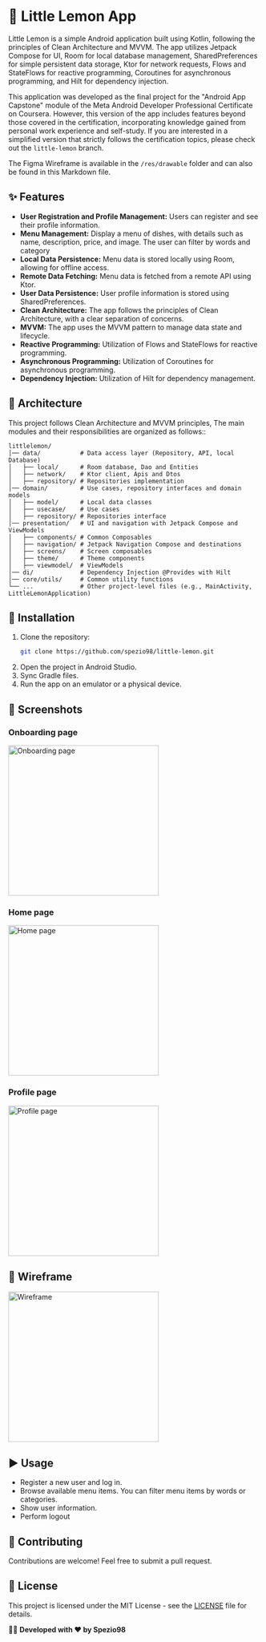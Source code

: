 # 🍋 Little Lemon App

Little Lemon is a simple Android application built using Kotlin, following the principles of Clean Architecture and MVVM. The app utilizes Jetpack Compose for UI, Room for local database management, SharedPreferences for simple persistent data storage, Ktor for network requests, Flows and StateFlows for reactive programming, Coroutines for asynchronous programming, and Hilt for dependency injection.

This application was developed as the final project for the "Android App Capstone" module of the Meta Android Developer Professional Certificate on Coursera. However, this version of the app includes features beyond those covered in the certification, incorporating knowledge gained from personal work experience and self-study. If you are interested in a simplified version that strictly follows the certification topics, please check out the `little-lemon` branch.

The Figma Wireframe is available in the `/res/drawable` folder and can also be found in this Markdown file.

## ✨ Features

*   **User Registration and Profile Management:** Users can register and see their profile information.
*   **Menu Management:** Display a menu of dishes, with details such as name, description, price, and image. The user can filter by words and category
*   **Local Data Persistence:** Menu data is stored locally using Room, allowing for offline access.
*   **Remote Data Fetching:** Menu data is fetched from a remote API using Ktor.
*   **User Data Persistence:** User profile information is stored using SharedPreferences.
*   **Clean Architecture:** The app follows the principles of Clean Architecture, with a clear separation of concerns.
*   **MVVM:** The app uses the MVVM pattern to manage data state and lifecycle.
*   **Reactive Programming:** Utilization of Flows and StateFlows for reactive programming.
*   **Asynchronous Programming:** Utilization of Coroutines for asynchronous programming.
*   **Dependency Injection:** Utilization of Hilt for dependency management.

## 📂 Architecture

This project follows Clean Architecture and MVVM principles,  The main modules and their responsibilities are organized as follows::

```
littlelemon/
│── data/           # Data access layer (Repository, API, local Database)
│   ├── local/      # Room database, Dao and Entities
│   ├── network/    # Ktor client, Apis and Dtos
│   ├── repository/ # Repositories implementation
│── domain/         # Use cases, repository interfaces and domain models
│   ├── model/      # Local data classes
│   ├── usecase/    # Use cases 
│   ├── repository/ # Repositories interface
│── presentation/   # UI and navigation with Jetpack Compose and ViewModels
│   ├── components/ # Common Composables
│   ├── navigation/ # Jetpack Navigation Compose and destinations
│   ├── screens/    # Screen composables
│   ├── theme/      # Theme components
│   ├── viewmodel/  # ViewModels
│── di/             # Dependency Injection @Provides with Hilt
│── core/utils/     # Common utility functions
└── ...             # Other project-level files (e.g., MainActivity, LittleLemonApplication)
```

## 🚀 Installation

1. Clone the repository:
   ```sh
   git clone https://github.com/spezio98/little-lemon.git
   ```
2. Open the project in Android Studio.
3. Sync Gradle files.
4. Run the app on an emulator or a physical device.

## 📸 Screenshots
### Onboarding page
<img src="./app/src/main/res/drawable/onboarding_screenshot.png" alt="Onboarding page" width="300"/>


### Home page
<img src="./app/src/main/res/drawable/home_screenshot.png" alt="Home page" width="300"/>


### Profile page
<img src="./app/src/main/res/drawable/profile_screenshot.png" alt="Profile page" width="300"/>

## 📐 Wireframe
<img src="./app/src/main/res/drawable/wireframe_little_lemon.png" alt="Wireframe" width="300"/>

## ▶️ Usage

- Register a new user and log in.
- Browse available menu items. You can filter menu items by words or categories.
- Show user information.
- Perform logout

## 🤝 Contributing

Contributions are welcome! Feel free to submit a pull request.

## 📜 License

This project is licensed under the MIT License - see the [LICENSE](LICENSE) file for details.

👨‍💻 **Developed with ❤️ by Spezio98**

